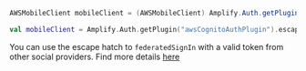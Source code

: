 <amplify-block-switcher>
 <amplify-block name="Java">

```java
AWSMobileClient mobileClient = (AWSMobileClient) Amplify.Auth.getPlugin("awsCognitoAuthPlugin").getEscapeHatch();
```

 </amplify-block>
 <amplify-block name="Kotlin">

 ```kotlin
val mobileClient = Amplify.Auth.getPlugin("awsCognitoAuthPlugin").escapeHatch as AWSMobileClient?
```

 </amplify-block>
</amplify-block-switcher>

You can use the escape hatch to `federatedSignIn` with a valid token from other social providers. Find more details [here](https://docs.amplify.aws/sdk/auth/federated-identities/q/platform/android)